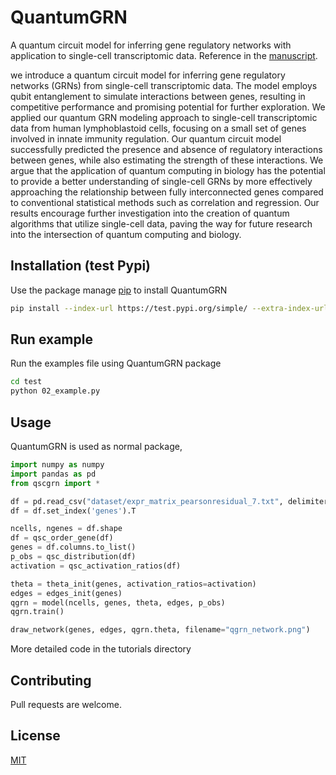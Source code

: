 # QuantumGRN
A quantum circuit model for inferring gene regulatory networks with application to single-cell transcriptomic data. Reference in the [manuscript](https://www.nature.com/articles/s41534-023-00740-6).

we introduce a quantum circuit model for inferring gene regulatory networks (GRNs) from single-cell transcriptomic data. The model employs qubit entanglement to simulate interactions between genes, resulting in competitive performance and promising potential for further exploration. We applied our quantum GRN modeling approach to single-cell transcriptomic data from human lymphoblastoid cells, focusing on a small set of genes involved in innate immunity regulation. Our quantum circuit model successfully predicted the presence and absence of regulatory interactions between genes, while also estimating the strength of these interactions. We argue that the application of quantum computing in biology has the potential to provide a better understanding of single-cell GRNs by more effectively approaching the relationship between fully interconnected genes compared to conventional statistical methods such as correlation and regression. Our results encourage further investigation into the creation of quantum algorithms that utilize single-cell data, paving the way for future research into the intersection of quantum computing and biology.

## Installation (test Pypi)
Use the package manage [pip](https://pip.pypa.io/en/stable/) to install QuantumGRN
```bash
pip install --index-url https://test.pypi.org/simple/ --extra-index-url https://pypi.org/simple QuantumGRN
```

## Run example
Run the examples file using QuantumGRN package
```bash
cd test
python 02_example.py
```

## Usage
QuantumGRN is used as normal package,
```python
import numpy as numpy
import pandas as pd
from qscgrn import *

df = pd.read_csv("dataset/expr_matrix_pearsonresidual_7.txt", delimiter='\t')
df = df.set_index('genes').T

ncells, ngenes = df.shape
df = qsc_order_gene(df)
genes = df.columns.to_list()
p_obs = qsc_distribution(df)
activation = qsc_activation_ratios(df)

theta = theta_init(genes, activation_ratios=activation)
edges = edges_init(genes)
qgrn = model(ncells, genes, theta, edges, p_obs)
qgrn.train()

draw_network(genes, edges, qgrn.theta, filename="qgrn_network.png")
```

More detailed code in the tutorials directory

## Contributing
Pull requests are welcome.

## License
[MIT](https://choosealicense.com/licenses/mit/)
